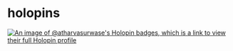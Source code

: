 # holopins
[![An image of @atharvasurwase's Holopin badges, which is a link to view their full Holopin profile](https://holopin.me/atharvasurwase)](https://holopin.io/@atharvasurwase)
